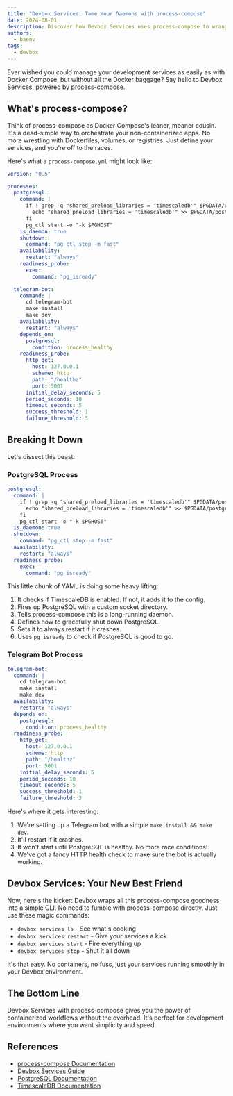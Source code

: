 ```yaml
---
title: "Devbox Services: Tame Your Daemons with process-compose"
date: 2024-08-01
description: Discover how Devbox Services uses process-compose to wrangle your daemon applications without the container overhead
authors:
  - baenv
tags:
  - devbox
---
```


Ever wished you could manage your development services as easily as with Docker Compose, but without all the Docker baggage? Say hello to Devbox Services, powered by process-compose.

## What's process-compose?

Think of process-compose as Docker Compose's leaner, meaner cousin. It's a dead-simple way to orchestrate your non-containerized apps. No more wrestling with Dockerfiles, volumes, or registries. Just define your services, and you're off to the races.

Here's what a `process-compose.yml` might look like:

```yaml
version: "0.5"

processes:
  postgresql:
    command: |
      if ! grep -q "shared_preload_libraries = 'timescaledb'" $PGDATA/postgresql.conf; then
        echo "shared_preload_libraries = 'timescaledb'" >> $PGDATA/postgresql.conf
      fi
      pg_ctl start -o "-k $PGHOST"
    is_daemon: true
    shutdown:
      command: "pg_ctl stop -m fast"
    availability:
      restart: "always"
    readiness_probe:
      exec:
        command: "pg_isready"

  telegram-bot:
    command: |
      cd telegram-bot
      make install
      make dev
    availability:
      restart: "always"
    depends_on:
      postgresql:
        condition: process_healthy
    readiness_probe:
      http_get:
        host: 127.0.0.1
        scheme: http
        path: "/healthz"
        port: 5001
      initial_delay_seconds: 5
      period_seconds: 10
      timeout_seconds: 5
      success_threshold: 1
      failure_threshold: 3
```

## Breaking It Down

Let's dissect this beast:

### PostgreSQL Process

```yaml
postgresql:
  command: |
    if ! grep -q "shared_preload_libraries = 'timescaledb'" $PGDATA/postgresql.conf; then
      echo "shared_preload_libraries = 'timescaledb'" >> $PGDATA/postgresql.conf
    fi
    pg_ctl start -o "-k $PGHOST"
  is_daemon: true
  shutdown:
    command: "pg_ctl stop -m fast"
  availability:
    restart: "always"
  readiness_probe:
    exec:
      command: "pg_isready"
```

This little chunk of YAML is doing some heavy lifting:

1. It checks if TimescaleDB is enabled. If not, it adds it to the config.
2. Fires up PostgreSQL with a custom socket directory.
3. Tells process-compose this is a long-running daemon.
4. Defines how to gracefully shut down PostgreSQL.
5. Sets it to always restart if it crashes.
6. Uses `pg_isready` to check if PostgreSQL is good to go.

### Telegram Bot Process

```yaml
telegram-bot:
  command: |
    cd telegram-bot
    make install
    make dev
  availability:
    restart: "always"
  depends_on:
    postgresql:
      condition: process_healthy
  readiness_probe:
    http_get:
      host: 127.0.0.1
      scheme: http
      path: "/healthz"
      port: 5001
    initial_delay_seconds: 5
    period_seconds: 10
    timeout_seconds: 5
    success_threshold: 1
    failure_threshold: 3
```

Here's where it gets interesting:

1. We're setting up a Telegram bot with a simple `make install && make dev`.
2. It'll restart if it crashes.
3. It won't start until PostgreSQL is healthy. No more race conditions!
4. We've got a fancy HTTP health check to make sure the bot is actually working.

## Devbox Services: Your New Best Friend

Now, here's the kicker: Devbox wraps all this process-compose goodness into a simple CLI. No need to fumble with process-compose directly. Just use these magic commands:

- `devbox services ls` - See what's cooking
- `devbox services restart` - Give your services a kick
- `devbox services start` - Fire everything up
- `devbox services stop` - Shut it all down

It's that easy. No containers, no fuss, just your services running smoothly in your Devbox environment.

## The Bottom Line

Devbox Services with process-compose gives you the power of containerized workflows without the overhead. It's perfect for development environments where you want simplicity and speed.

## References

- [process-compose Documentation](https://github.com/F1bonacc1/process-compose)
- [Devbox Services Guide](https://www.jetify.com/devbox/docs/guides/services)
- [PostgreSQL Documentation](https://www.postgresql.org/docs/)
- [TimescaleDB Documentation](https://docs.timescale.com/)
